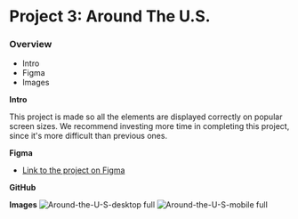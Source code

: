 # Project 3: Around The U.S.

### Overview  

* Intro  
* Figma  
* Images  
  
**Intro**
  
This project is made so all the elements are displayed correctly on popular screen sizes. We recommend investing more time in completing this project, since it's more difficult than previous ones.  
  
**Figma**  
  
* [Link to the project on Figma](https://www.figma.com/file/ii4xxsJ0ghevUOcssTlHZv/Sprint-3%3A-Around-the-US?node-id=0%3A1)  

**GitHub**  



**Images** 
![Around-the-U-S-desktop full](https://github.com/MWilliams-26/se_project_aroundtheus/assets/129562325/761fbc77-619d-456c-a97d-6b82bef90e40)
![Around-the-U-S-mobile full](https://github.com/MWilliams-26/se_project_aroundtheus/assets/129562325/b146bc42-4eaf-42c8-ac84-c8be837222cc)



